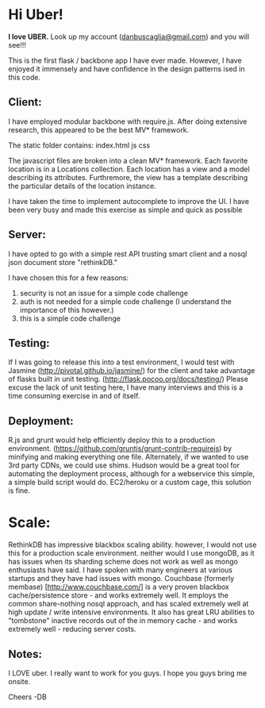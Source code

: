 Hi Uber!
========

<b>I love UBER.</b>  Look up my account (danbuscaglia@gmail.com) and you will see!!!

This is the first flask / backbone app I have ever made.  However, I have enjoyed it immensely and have confidence in the design patterns ised in this code.

Client:
-------
I have employed modular backbone with require.js.  After doing extensive research, this appeared to be the best MV* framework.

The static folder contains:
index.html
js
css

The javascript files are broken into a clean MV* framework.  Each favorite location is in a Locations collection.  Each location has a view and a model describing its attributes.  Furthremore, the view has a template describing the particular details of the location instance.

I have taken the time to implement autocomplete to improve the UI.  I have been very busy and made this exercise as simple and quick as possible

Server:
-------
I have opted to go with a simple rest API trusting smart client and a nosql json document store "rethinkDB."

I have chosen this for a few reasons:
1) security is not an issue for a simple code challenge
2) auth is not needed for a simple code challenge (I understand the importance of this however.)
3) this is a simple code challenge

Testing:
--------
If I was going to release this into a test environment, I would test with Jasmine (http://pivotal.github.io/jasmine/) for the client
and take advantage of flasks built in unit testing.  (http://flask.pocoo.org/docs/testing/)  Please excuse the lack of unit testing here, I have many interviews and this is a time consuming exercise in and of itself.

Deployment:
-----------
R.js and grunt would help efficiently deploy this to a production environment.  (https://github.com/gruntjs/grunt-contrib-requirejs) by minifying and making everything one file.  Alternately, if we wanted to use 3rd party CDNs, we could use shims.  Hudson would be a great tool for automating the deployment process, although for a webservice this simple, a simple build script would do.  EC2/heroku or a custom cage, this solution is fine.

Scale:
======
RethinkDB has impressive blackbox scaling ability.  however, I would not use this for a production scale environment.  neither would I use mongoDB, as it has issues when its sharding scheme does not work as well as mongo enthusiasts have said.  I have spoken with many engineers at various startups and they have had issues with mongo.  Couchbase (formerly membase) [http://www.couchbase.com/] is a very proven blackbox cache/persistence store - and works extremely well.  It employs the common share-nothing nosql approach, and has scaled extremely well at high update / write intensive environments.  It also has great LRU abilities to "tombstone" inactive records out of the in memory cache - and works extremely well - reducing server costs.


Notes:
------
I LOVE uber.  I really want to work for you guys.  I hope you guys bring me onsite.

Cheers
-DB



 

